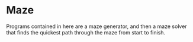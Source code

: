Maze
====

Programs contained in here are a maze generator, and then a maze solver that finds the quickest path through the maze from start to finish.
